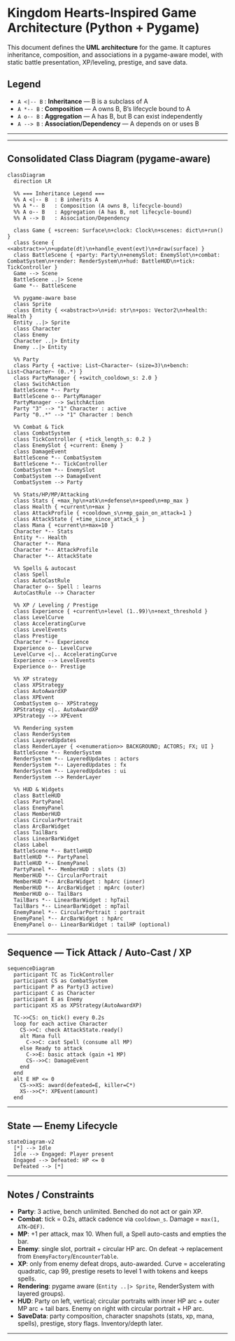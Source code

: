 # Kingdom Hearts-Inspired Game Architecture (Python + Pygame)

This document defines the **UML architecture** for the game. It captures inheritance, composition, and associations in a pygame-aware model, with static battle presentation, XP/leveling, prestige, and save data.

## Legend

- `A <|-- B` : **Inheritance** — B is a subclass of A  
- `A *-- B` : **Composition** — A owns B, B’s lifecycle bound to A  
- `A o-- B` : **Aggregation** — A has B, but B can exist independently  
- `A --> B` : **Association/Dependency** — A depends on or uses B  

---
---

## Consolidated Class Diagram (pygame-aware)

```mermaid
classDiagram
  direction LR

  %% === Inheritance Legend ===
  %% A <|-- B  : B inherits A
  %% A *-- B   : Composition (A owns B, lifecycle-bound)
  %% A o-- B   : Aggregation (A has B, not lifecycle-bound)
  %% A --> B   : Association/Dependency

  class Game { +screen: Surface\n+clock: Clock\n+scenes: dict\n+run() }
  class Scene { <<abstract>>\n+update(dt)\n+handle_event(evt)\n+draw(surface) }
  class BattleScene { +party: Party\n+enemySlot: EnemySlot\n+combat: CombatSystem\n+render: RenderSystem\n+hud: BattleHUD\n+tick: TickController }
  Game --> Scene
  BattleScene ..|> Scene
  Game *-- BattleScene

  %% pygame-aware base
  class Sprite
  class Entity { <<abstract>>\n+id: str\n+pos: Vector2\n+health: Health }
  Entity ..|> Sprite
  class Character
  class Enemy
  Character ..|> Entity
  Enemy ..|> Entity

  %% Party
  class Party { +active: List~Character~ (size=3)\n+bench: List~Character~ (0..*) }
  class PartyManager { +switch_cooldown_s: 2.0 }
  class SwitchAction
  BattleScene *-- Party
  BattleScene o-- PartyManager
  PartyManager --> SwitchAction
  Party "3" --> "1" Character : active
  Party "0..*" --> "1" Character : bench

  %% Combat & Tick
  class CombatSystem
  class TickController { +tick_length_s: 0.2 }
  class EnemySlot { +current: Enemy }
  class DamageEvent
  BattleScene *-- CombatSystem
  BattleScene *-- TickController
  CombatSystem *-- EnemySlot
  CombatSystem --> DamageEvent
  CombatSystem --> Party

  %% Stats/HP/MP/Attacking
  class Stats { +max_hp\n+atk\n+defense\n+speed\n+mp_max }
  class Health { +current\n+max }
  class AttackProfile { +cooldown_s\n+mp_gain_on_attack=1 }
  class AttackState { +time_since_attack_s }
  class Mana { +current\n+max=10 }
  Character *-- Stats
  Entity *-- Health
  Character *-- Mana
  Character *-- AttackProfile
  Character *-- AttackState

  %% Spells & autocast
  class Spell
  class AutoCastRule
  Character o-- Spell : learns
  AutoCastRule --> Character

  %% XP / Leveling / Prestige
  class Experience { +current\n+level (1..99)\n+next_threshold }
  class LevelCurve
  class AcceleratingCurve
  class LevelEvents
  class Prestige
  Character *-- Experience
  Experience o-- LevelCurve
  LevelCurve <|.. AcceleratingCurve
  Experience --> LevelEvents
  Experience o-- Prestige

  %% XP strategy
  class XPStrategy
  class AutoAwardXP
  class XPEvent
  CombatSystem o-- XPStrategy
  XPStrategy <|.. AutoAwardXP
  XPStrategy --> XPEvent

  %% Rendering system
  class RenderSystem
  class LayeredUpdates
  class RenderLayer { <<enumeration>> BACKGROUND; ACTORS; FX; UI }
  BattleScene *-- RenderSystem
  RenderSystem *-- LayeredUpdates : actors
  RenderSystem *-- LayeredUpdates : fx
  RenderSystem *-- LayeredUpdates : ui
  RenderSystem --> RenderLayer

  %% HUD & Widgets
  class BattleHUD
  class PartyPanel
  class EnemyPanel
  class MemberHUD
  class CircularPortrait
  class ArcBarWidget
  class TailBars
  class LinearBarWidget
  class Label
  BattleScene *-- BattleHUD
  BattleHUD *-- PartyPanel
  BattleHUD *-- EnemyPanel
  PartyPanel *-- MemberHUD : slots (3)
  MemberHUD *-- CircularPortrait
  MemberHUD *-- ArcBarWidget : hpArc (inner)
  MemberHUD *-- ArcBarWidget : mpArc (outer)
  MemberHUD o-- TailBars
  TailBars *-- LinearBarWidget : hpTail
  TailBars *-- LinearBarWidget : mpTail
  EnemyPanel *-- CircularPortrait : portrait
  EnemyPanel *-- ArcBarWidget : hpArc
  EnemyPanel o-- LinearBarWidget : tailHP (optional)
```
---

## Sequence — Tick Attack / Auto‑Cast / XP
```mermaid
sequenceDiagram
  participant TC as TickController
  participant CS as CombatSystem
  participant P as Party(3 active)
  participant C as Character
  participant E as Enemy
  participant XS as XPStrategy(AutoAwardXP)

  TC->>CS: on_tick() every 0.2s
  loop for each active Character
    CS->>C: check AttackState.ready()
    alt Mana full
      C->>C: cast Spell (consume all MP)
    else Ready to attack
      C->>E: basic attack (gain +1 MP)
      CS-->>C: DamageEvent
    end
  end
  alt E HP <= 0
    CS->>XS: award(defeated=E, killer=C*)
    XS-->>C*: XPEvent(amount)
  end
```
---

## State — Enemy Lifecycle
```mermaid
stateDiagram-v2
  [*] --> Idle
  Idle --> Engaged: Player present
  Engaged --> Defeated: HP <= 0
  Defeated --> [*]
```
---

## Notes / Constraints
- **Party**: 3 active, bench unlimited. Benched do not act or gain XP.
- **Combat**: tick = 0.2s, attack cadence via `cooldown_s`. Damage = `max(1, ATK−DEF)`.
- **MP**: +1 per attack, max 10. When full, a Spell auto-casts and empties the bar.
- **Enemy**: single slot, portrait + circular HP arc. On defeat → replacement from `EnemyFactory`/`EncounterTable`.
- **XP**: only from enemy defeat drops, auto-awarded. Curve = accelerating quadratic, cap 99, prestige resets to level 1 with tokens and keeps spells.
- **Rendering**: pygame aware (`Entity ..|> Sprite`, RenderSystem with layered groups).
- **HUD**: Party on left, vertical; circular portraits with inner HP arc + outer MP arc + tail bars. Enemy on right with circular portrait + HP arc.
- **SaveData**: party composition, character snapshots (stats, xp, mana, spells), prestige, story flags. Inventory/depth later.

---